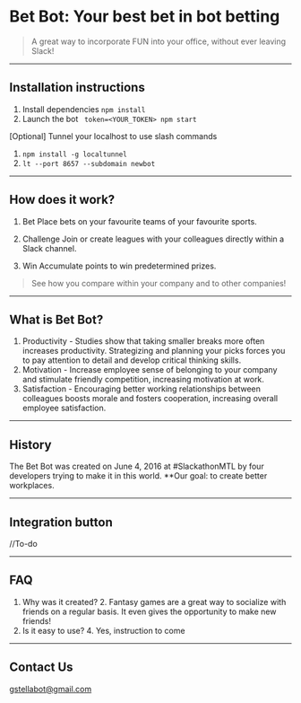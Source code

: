# Bet Bot: Your best bet in bot betting
>A great way to incorporate FUN into your office, without ever leaving Slack!

---    

## Installation instructions

1. Install dependencies ```npm install```
2. Launch the bot ``` token=<YOUR_TOKEN> npm start```

[Optional] Tunnel your localhost to use slash commands
1. ```npm install -g localtunnel``` 
2. ```lt --port 8657 --subdomain newbot```
    
---    
    
## How does it work?

1. Bet
Place bets on your favourite teams of your favourite sports.

2. Challenge
Join or create leagues with your colleagues directly within a Slack channel.

3. Win
Accumulate points to win predetermined prizes.

>See how you compare within your company and to other companies!

---    

## What is Bet Bot?
1. Productivity - Studies show that taking smaller breaks more often increases productivity. Strategizing and planning your picks forces you to pay attention to detail and develop critical thinking skills. 
2. Motivation - Increase employee sense of belonging to your company and stimulate friendly competition, increasing motivation at work.
3. Satisfaction - Encouraging better working relationships between colleagues boosts morale and fosters cooperation, increasing overall employee satisfaction.

---    

## History
The Bet Bot was created on June 4, 2016 at #SlackathonMTL by four developers trying to make it in this world. 
**Our goal: to create better workplaces.

---    

## Integration button

//To-do

---    

## FAQ
1. Why was it created?
    2.  Fantasy games are a great way to socialize with friends on a regular basis. It even gives the opportunity to make new friends!
3.  Is it easy to use?
    4. Yes, instruction to come

---    

## Contact Us
gstellabot@gmail.com 

